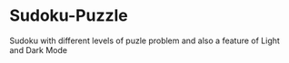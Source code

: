 # Sudoku-Puzzle
 Sudoku with different levels of puzle problem and also a feature of Light and Dark Mode
